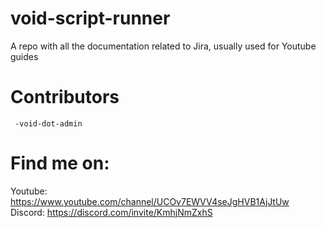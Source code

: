 # void-script-runner
A repo with all the documentation related to Jira, usually used for Youtube guides

# Contributors
     -void-dot-admin

# Find me on:
Youtube: https://www.youtube.com/channel/UCOv7EWVV4seJgHVB1AjJtUw
Discord: https://discord.com/invite/KmhjNmZxhS
